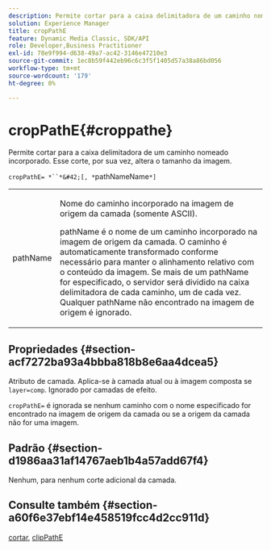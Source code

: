 ```yaml
---
description: Permite cortar para a caixa delimitadora de um caminho nomeado incorporado. Esse corte, por sua vez, altera o tamanho da imagem.
solution: Experience Manager
title: cropPathE
feature: Dynamic Media Classic, SDK/API
role: Developer,Business Practitioner
exl-id: 78e9f994-d638-49a7-ac42-3146e47210e3
source-git-commit: 1ec8b59f442eb96c6c3f5f1405d57a38a86bd056
workflow-type: tm+mt
source-wordcount: '179'
ht-degree: 0%

---
```


# cropPathE{#croppathe}

Permite cortar para a caixa delimitadora de um caminho nomeado incorporado. Esse corte, por sua vez, altera o tamanho da imagem.

`cropPathE= *``*&#42;[, *`pathNameName`*]`

<table id="table_598304852E844456AB3AC9FF1F178B71"> 
 <tbody> 
  <tr> 
   <td colname="col1"> <p><span class="codeph"><span class="varname"> pathName</span></span> </p> </td> 
   <td colname="col2"> <p>Nome do caminho incorporado na imagem de origem da camada (somente ASCII). </p> <p> <span class="codeph"><span class="varname"> </span></span> pathName é o nome de um caminho incorporado na imagem de origem da camada. O caminho é automaticamente transformado conforme necessário para manter o alinhamento relativo com o conteúdo da imagem. Se mais de um <span class="codeph"><span class="varname"> pathName</span></span> for especificado, o servidor será dividido na caixa delimitadora de cada caminho, um de cada vez. Qualquer <span class="codeph"><span class="varname"> pathName</span></span> não encontrado na imagem de origem é ignorado. </p> </td> 
  </tr> 
 </tbody> 
</table>

## Propriedades {#section-acf7272ba93a4bbba818b8e6aa4dcea5}

Atributo de camada. Aplica-se à camada atual ou à imagem composta se `layer=comp`. Ignorado por camadas de efeito.

`cropPathE=` é ignorada se nenhum caminho com o nome especificado for encontrado na imagem de origem da camada ou se a origem da camada não for uma imagem.

## Padrão {#section-d1986aa31af14767aeb1b4a57add67f4}

Nenhum, para nenhum corte adicional da camada.

## Consulte também {#section-a60f6e37ebf14e458519fcc4d2cc911d}

[cortar](../../../../../is-api/http-ref/image-serving-api-ref/c-http-protocol-reference/c-command-reference/r-crop.md#reference-6fd0f6399966446ab4425ce050572eab),  [clipPathE](../../../../../is-api/http-ref/image-serving-api-ref/c-http-protocol-reference/c-command-reference/r-clippath.md#reference-8139b1b52dc54749b51b109521ddf83d)
